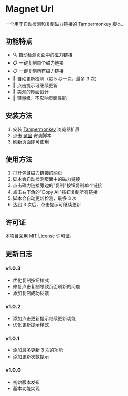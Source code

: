 # Magnet Url

一个用于自动检测和复制磁力链接的 Tampermonkey 脚本。

## 功能特点

- 🔍 自动检测页面中的磁力链接
- 📋 一键复制单个磁力链接
- 📋 一键复制所有磁力链接
- 🔄 自动更新检测（每 5 秒一次，最多 3 次）
- 🎯 点击提示可继续更新
- 🎨 美观的界面设计
- 🚀 轻量级，不影响页面性能

## 安装方法

1. 安装 [Tampermonkey](https://www.tampermonkey.net/) 浏览器扩展
2. 点击 [这里](https://raw.githubusercontent.com/Xcec/magnet-url/main/magnet-url.user.js) 安装脚本
3. 刷新页面即可使用

## 使用方法

1. 打开包含磁力链接的网页
2. 脚本会自动检测页面中的磁力链接
3. 点击磁力链接旁边的"复制"按钮复制单个链接
4. 点击右下角的"Copy All"按钮复制所有链接
5. 脚本会自动更新检测，最多 3 次
6. 达到 3 次后，点击提示可继续更新

## 许可证

本项目采用 [MIT License](LICENSE) 许可证。

## 更新日志

### v1.0.3

- 优化复制按钮样式
- 修复点击复制导致页面刷新的问题
- 添加复制成功反馈

### v1.0.2

- 添加点击更新提示继续更新功能
- 优化更新提示样式

### v1.0.1

- 添加最多更新 3 次的功能
- 添加更新次数提示

### v1.0.0

- 初始版本发布
- 基本功能实现
